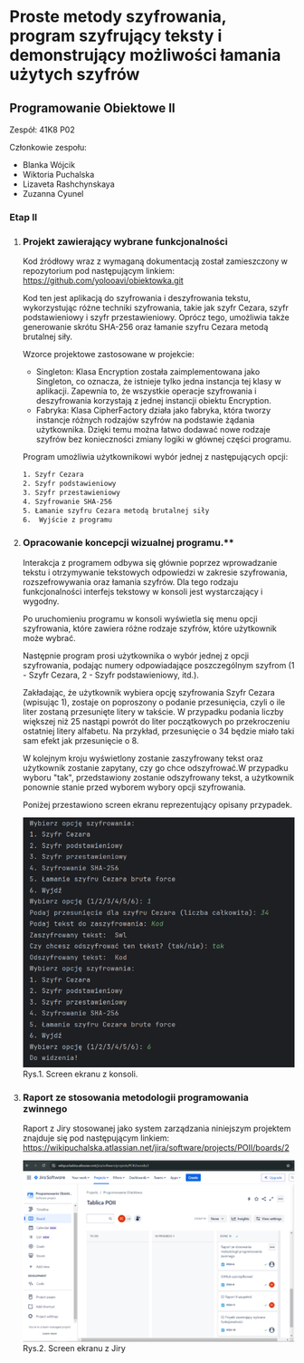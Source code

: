 # Proste metody szyfrowania, program szyfrujący teksty i demonstrujący możliwości łamania użytych szyfrów

## Programowanie Obiektowe II

Zespół: 41K8 P02

Członkowie zespołu:
- Blanka Wójcik
- Wiktoria Puchalska
- Lizaveta Rashchynskaya
- Zuzanna Cyunel

### Etap II

1. ### Projekt zawierający wybrane funkcjonalności

    Kod źródłowy wraz z wymaganą dokumentacją został zamieszczony w repozytorium pod następującym linkiem: https://github.com/yolooavi/obiektowka.git

    Kod ten jest aplikacją do szyfrowania i deszyfrowania tekstu, wykorzystując różne techniki szyfrowania, takie jak szyfr Cezara, szyfr podstawieniowy i szyfr przestawieniowy. Oprócz tego, umożliwia także generowanie skrótu SHA-256 oraz łamanie szyfru Cezara metodą brutalnej siły.

    Wzorce projektowe zastosowane w projekcie:
    - Singleton: Klasa Encryption została zaimplementowana jako Singleton, co oznacza, że istnieje tylko jedna instancja tej klasy w aplikacji. Zapewnia to, że wszystkie operacje szyfrowania i deszyfrowania korzystają z jednej instancji obiektu Encryption.
    - Fabryka: Klasa CipherFactory działa jako fabryka, która tworzy instancje różnych rodzajów szyfrów na podstawie żądania użytkownika. Dzięki temu można łatwo dodawać nowe rodzaje szyfrów bez konieczności zmiany logiki w głównej części programu.

    Program umożliwia użytkownikowi wybór jednej z następujących opcji:

       1. Szyfr Cezara
       2. Szyfr podstawieniowy
       3. Szyfr przestawieniowy
       4. Szyfrowanie SHA-256
       5. Łamanie szyfru Cezara metodą brutalnej siły
       6.  Wyjście z programu


2. ### Opracowanie koncepcji wizualnej programu.**

    Interakcja z programem odbywa się głównie poprzez wprowadzanie tekstu i otrzymywanie tekstowych odpowiedzi w zakresie szyfrowania, rozszefrowywania oraz łamania szyfrów. Dla tego rodzaju funkcjonalności interfejs tekstowy w konsoli jest wystarczający i wygodny. 

    Po uruchomieniu programu w konsoli wyświetla się menu opcji szyfrowania, które zawiera różne rodzaje szyfrów, które użytkownik może wybrać. 
    
    Następnie program prosi użytkownika o wybór jednej z opcji szyfrowania, podając numery odpowiadające poszczególnym szyfrom (1 - Szyfr Cezara, 2 - Szyfr podstawieniowy, itd.).

    Zakładając, że użytkownik wybiera opcję szyfrowania Szyfr Cezara (wpisując 1), zostaje on poproszony o podanie przesunięcia, czyli o ile liter zostaną przesunięte litery w takście. W przypadku podania liczby większej niż 25 nastąpi powrót do liter początkowych po przekroczeniu ostatniej litery alfabetu. Na przykład, przesunięcie o 34 będzie miało taki sam efekt jak przesunięcie o 8.

    W kolejnym kroju wyświetlony zostanie zaszyfrowany tekst oraz użytkownik zostanie zapytany, czy go chce odszyfrować.W przypadku wyboru "tak", przedstawiony zostanie odszyfrowany tekst, a użytkownik ponownie stanie przed wyborem wybory opcji szyfrowania. 

    Poniżej przestawiono screen ekranu reprezentujący opisany przypadek. 

    ![Screen ekranu](konsola_szyfr_cezara.png)
    Rys.1. Screen ekranu z konsoli. 

3. ### Raport ze stosowania metodologii programowania zwinnego

    Raport z Jiry stosowanej jako system zarządzania niniejszym projektem znajduje się pod następującym linkiem: https://wikipuchalska.atlassian.net/jira/software/projects/POII/boards/2

    ![Raport z Jiry](raport_jira_etap_II.png)
    Rys.2. Screen ekranu z Jiry
    
